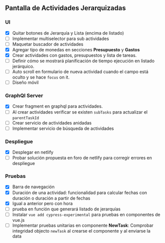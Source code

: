 ## Pantalla de Actividades Jerarquizadas
### **UI**
- [x] Quitar botones de Jerarquía y Lista (encima de listado) 
- [ ] Implementar multiselector para sub actividades
- [ ] Maquetar buscador de actividades
- [x] Agregar tipo de monedas en secciones **Presupuesto** y **Gastos**
- [x] Crear actividades con gastos, presupuestos y lista de tareas.
- [ ] Definir cómo se mostrará planificación de tiempo ejecución en listado jerárquico.
- [ ] Auto scroll en formulario de nueva actividad cuando el campo está oculto y se hace `focus` on it.
- [ ] Diseño móvil

### **GraphQl Server**
- [x] Crear fragment en graphql para actividades.
- [ ] Al crear actividades verificar se existen `subTasks` para actualizar el `parentTaskId`
- [ ] Crear servicio de actividades anidadas
- [ ] Implementar servicio de búsqueda de actividades

### **Despliegue**
- [x] Desplegar en netlify
- [ ] Probar solución propuesta en foro de netlify para corregir errores en despliegue

### **Pruebas**
- [x] Barra de navegación 
- [x] Duración de una actividad: funcionalidad para calcular fechas con duración o duración a partir de fechas
- [x] Igual a anterior pero con hora
- [ ] prueba en función que generará listado de jerarquías
- [ ] Instalar `vue add cypress-experimental` para pruebas en componentes de vue.js
- [ ] Implementar pruebas unitarias en componente **NewTask**: Comprobar integridad objecto `newTask` al crearse el componente y al enviarse la data